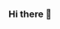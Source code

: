 ### Hi there 👋

<!--
**Happycipher/Happycipher** is a ✨ _special_ ✨ repository because its `README.md` (this file) appears on your GitHub profile.

Here are some ideas to get you started:

- 🔭 I’m currently working on Deep Learning 
- 🌱 I’m currently learning Pytorch
- 👯 I’m looking to collaborate on Prediction Models and web development  
- 🤔 I’m looking for help with Flutter
- 💬 Ask me about Anything
- 📫 How to reach me: harshvsingh@gmail.com
- 😄 Pronouns: Gentlemon69
- ⚡ Fun fact: pip install Happiness
    No module named Happiness (┬┬﹏┬┬)

-->
